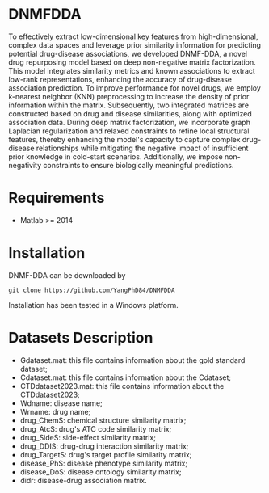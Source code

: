 # DNMFDDA
To effectively extract low-dimensional key features from high-dimensional, complex data spaces and leverage prior similarity information for predicting potential drug-disease associations, we developed DNMF-DDA, a novel drug repurposing model based on deep non-negative matrix factorization. This model integrates similarity metrics and known associations to extract low-rank representations, enhancing the accuracy of drug-disease association prediction. To improve performance for novel drugs, we employ k-nearest neighbor (KNN) preprocessing to increase the density of prior information within the matrix. Subsequently, two integrated matrices are constructed based on drug and disease similarities, along with optimized association data. During deep matrix factorization, we incorporate graph Laplacian regularization and relaxed constraints to refine local structural features, thereby enhancing the model's capacity to capture complex drug-disease relationships while mitigating the negative impact of insufficient prior knowledge in cold-start scenarios. Additionally, we impose non-negativity constraints to ensure biologically meaningful predictions.

# Requirements
* Matlab >= 2014

# Installation
DNMF-DDA can be downloaded by
```
git clone https://github.com/YangPhD84/DNMFDDA
```
Installation has been tested in a Windows platform.

# Datasets Description
* Gdataset.mat: this file contains information about the gold standard dataset;
* Cdataset.mat: this file contains information about the Cdataset;
* CTDdataset2023.mat: this file contains information about the CTDdataset2023;
* Wdname: disease name;
* Wrname: drug name;
* drug_ChemS: chemical structure similarity matrix;
* drug_AtcS: drug's ATC code similarity matrix;
* drug_SideS: side-effect similarity matrix;
* drug_DDIS: drug-drug interaction similarity matrix;
* drug_TargetS: drug's target profile similarity matrix;
* disease_PhS: disease phenotype similarity matrix;
* disease_DoS: disease ontology similarity matrix;
* didr: disease-drug association matrix.
